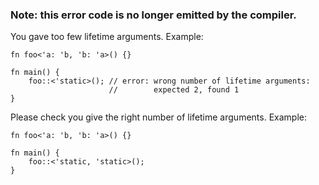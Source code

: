 ### Note: this error code is no longer emitted by the compiler.

You gave too few lifetime arguments. Example:

```compile_fail,E0107
fn foo<'a: 'b, 'b: 'a>() {}

fn main() {
    foo::<'static>(); // error: wrong number of lifetime arguments:
                      //        expected 2, found 1
}
```

Please check you give the right number of lifetime arguments. Example:

```
fn foo<'a: 'b, 'b: 'a>() {}

fn main() {
    foo::<'static, 'static>();
}
```
